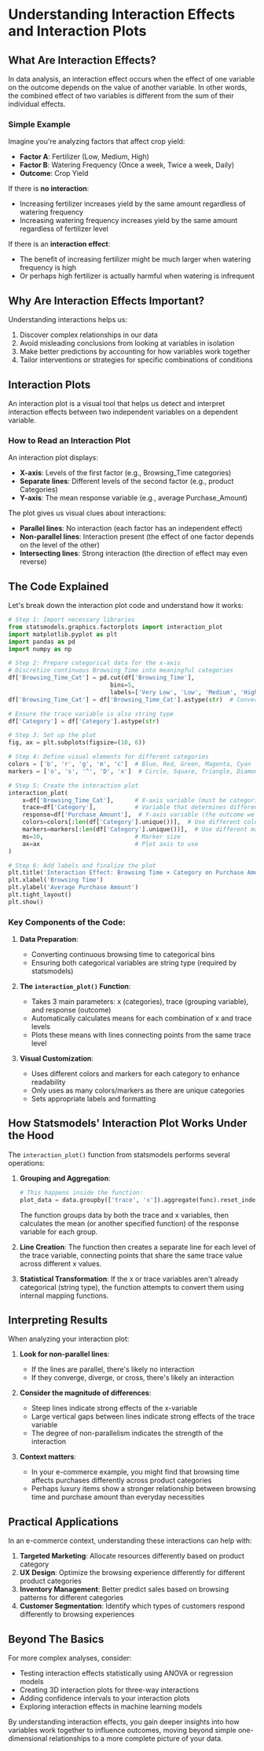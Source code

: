 # Understanding Interaction Effects and Interaction Plots

## What Are Interaction Effects?

In data analysis, an interaction effect occurs when the effect of one variable on the outcome depends on the value of another variable. In other words, the combined effect of two variables is different from the sum of their individual effects.

### Simple Example

Imagine you're analyzing factors that affect crop yield:
- **Factor A**: Fertilizer (Low, Medium, High)
- **Factor B**: Watering Frequency (Once a week, Twice a week, Daily)
- **Outcome**: Crop Yield

If there is **no interaction**:
- Increasing fertilizer increases yield by the same amount regardless of watering frequency
- Increasing watering frequency increases yield by the same amount regardless of fertilizer level

If there is an **interaction effect**:
- The benefit of increasing fertilizer might be much larger when watering frequency is high
- Or perhaps high fertilizer is actually harmful when watering is infrequent

## Why Are Interaction Effects Important?

Understanding interactions helps us:
1. Discover complex relationships in our data
2. Avoid misleading conclusions from looking at variables in isolation
3. Make better predictions by accounting for how variables work together
4. Tailor interventions or strategies for specific combinations of conditions

## Interaction Plots

An interaction plot is a visual tool that helps us detect and interpret interaction effects between two independent variables on a dependent variable.

### How to Read an Interaction Plot

An interaction plot displays:
- **X-axis**: Levels of the first factor (e.g., Browsing_Time categories)
- **Separate lines**: Different levels of the second factor (e.g., product Categories)
- **Y-axis**: The mean response variable (e.g., average Purchase_Amount)

The plot gives us visual clues about interactions:
- **Parallel lines**: No interaction (each factor has an independent effect)
- **Non-parallel lines**: Interaction present (the effect of one factor depends on the level of the other)
- **Intersecting lines**: Strong interaction (the direction of effect may even reverse)

## The Code Explained

Let's break down the interaction plot code and understand how it works:

```python
# Step 1: Import necessary libraries
from statsmodels.graphics.factorplots import interaction_plot
import matplotlib.pyplot as plt
import pandas as pd
import numpy as np

# Step 2: Prepare categorical data for the x-axis
# Discretize continuous Browsing_Time into meaningful categories
df['Browsing_Time_Cat'] = pd.cut(df['Browsing_Time'], 
                             bins=5, 
                             labels=['Very Low', 'Low', 'Medium', 'High', 'Very High'])
df['Browsing_Time_Cat'] = df['Browsing_Time_Cat'].astype(str)  # Convert to string type

# Ensure the trace variable is also string type
df['Category'] = df['Category'].astype(str)

# Step 3: Set up the plot
fig, ax = plt.subplots(figsize=(10, 6))

# Step 4: Define visual elements for different categories
colors = ['b', 'r', 'g', 'm', 'c']  # Blue, Red, Green, Magenta, Cyan
markers = ['o', 's', '^', 'D', 'x']  # Circle, Square, Triangle, Diamond, X

# Step 5: Create the interaction plot
interaction_plot(
    x=df['Browsing_Time_Cat'],      # X-axis variable (must be categorical/string)
    trace=df['Category'],           # Variable that determines different lines/traces
    response=df['Purchase_Amount'],  # Y-axis variable (the outcome we're measuring)
    colors=colors[:len(df['Category'].unique())],  # Use different colors for each category
    markers=markers[:len(df['Category'].unique())],  # Use different markers for each category
    ms=10,                          # Marker size
    ax=ax                           # Plot axis to use
)

# Step 6: Add labels and finalize the plot
plt.title('Interaction Effect: Browsing Time × Category on Purchase Amount')
plt.xlabel('Browsing Time')
plt.ylabel('Average Purchase Amount')
plt.tight_layout()
plt.show()
```

### Key Components of the Code:

1. **Data Preparation**:
   - Converting continuous browsing time to categorical bins
   - Ensuring both categorical variables are string type (required by statsmodels)

2. **The `interaction_plot()` Function**:
   - Takes 3 main parameters: x (categories), trace (grouping variable), and response (outcome)
   - Automatically calculates means for each combination of x and trace levels
   - Plots these means with lines connecting points from the same trace level

3. **Visual Customization**:
   - Uses different colors and markers for each category to enhance readability
   - Only uses as many colors/markers as there are unique categories
   - Sets appropriate labels and formatting

## How Statsmodels' Interaction Plot Works Under the Hood

The `interaction_plot()` function from statsmodels performs several operations:

1. **Grouping and Aggregation**:
   ```python
   # This happens inside the function:
   plot_data = data.groupby(['trace', 'x']).aggregate(func).reset_index()
   ```
   The function groups data by both the trace and x variables, then calculates the mean (or another specified function) of the response variable for each group.

2. **Line Creation**:
   The function then creates a separate line for each level of the trace variable, connecting points that share the same trace value across different x values.

3. **Statistical Transformation**:
   If the x or trace variables aren't already categorical (string type), the function attempts to convert them using internal mapping functions.

## Interpreting Results

When analyzing your interaction plot:

1. **Look for non-parallel lines**:
   - If the lines are parallel, there's likely no interaction
   - If they converge, diverge, or cross, there's likely an interaction

2. **Consider the magnitude of differences**:
   - Steep lines indicate strong effects of the x-variable
   - Large vertical gaps between lines indicate strong effects of the trace variable
   - The degree of non-parallelism indicates the strength of the interaction

3. **Context matters**:
   - In your e-commerce example, you might find that browsing time affects purchases differently across product categories
   - Perhaps luxury items show a stronger relationship between browsing time and purchase amount than everyday necessities

## Practical Applications

In an e-commerce context, understanding these interactions can help with:

1. **Targeted Marketing**: Allocate resources differently based on product category
2. **UX Design**: Optimize the browsing experience differently for different product categories
3. **Inventory Management**: Better predict sales based on browsing patterns for different categories
4. **Customer Segmentation**: Identify which types of customers respond differently to browsing experiences

## Beyond The Basics

For more complex analyses, consider:
- Testing interaction effects statistically using ANOVA or regression models
- Creating 3D interaction plots for three-way interactions
- Adding confidence intervals to your interaction plots
- Exploring interaction effects in machine learning models

By understanding interaction effects, you gain deeper insights into how variables work together to influence outcomes, moving beyond simple one-dimensional relationships to a more complete picture of your data.
